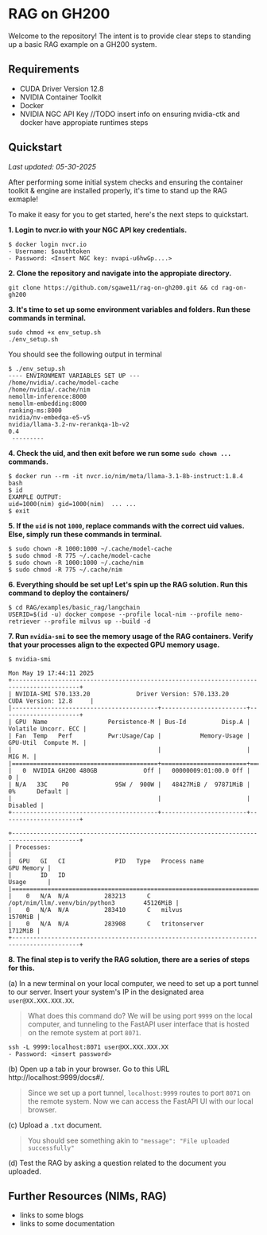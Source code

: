# RAG on GH200

Welcome to the repository! The intent is to provide clear steps to standing up a basic RAG example on a GH200 system.

## Requirements
- CUDA Driver Version 12.8
- NVIDIA Container Toolkit
- Docker 
- NVIDIA NGC API Key
//TODO insert info on ensuring nvidia-ctk and docker have appropiate runtimes steps <br>


## Quickstart 
_Last updated: 05-30-2025_

After performing some initial system checks and ensuring the container toolkit & engine are installed properly, it's time to stand up the RAG exmaple!

To make it easy for you to get started, here's the next steps to quickstart.

**1. Login to nvcr.io with your NGC API key credentials.**

```
$ docker login nvcr.io
- Username: $oauthtoken
- Password: <Insert NGC key: nvapi-u6hwGp....>
```

**2. Clone the repository and navigate into the appropiate directory.**
```
git clone https://github.com/sgawe11/rag-on-gh200.git && cd rag-on-gh200
```

**3. It's time to set up some environment variables and folders. Run these commands in terminal.**
```
sudo chmod +x env_setup.sh
./env_setup.sh
```

You should see the following output in terminal
```
$ ./env_setup.sh
---- ENVIRONMENT VARIABLES SET UP ---
/home/nvidia/.cache/model-cache
/home/nvidia/.cache/nim
nemollm-inference:8000
nemollm-embedding:8000
ranking-ms:8000
nvidia/nv-embedqa-e5-v5
nvidia/llama-3.2-nv-rerankqa-1b-v2
0.4
 ---------

```

**4. Check the uid, and then exit before we run some `sudo chown ...` commands.**
```
$ docker run --rm -it nvcr.io/nim/meta/llama-3.1-8b-instruct:1.8.4 bash
$ id
EXAMPLE OUTPUT: 
uid=1000(nim) gid=1000(nim)  ... ...
$ exit
```

**5. If the `uid` is not `1000`, replace commands with the correct uid values. Else, simply run these commands in terminal.**
```
$ sudo chown -R 1000:1000 ~/.cache/model-cache
$ sudo chmod -R 775 ~/.cache/model-cache
$ sudo chown -R 1000:1000 ~/.cache/nim
$ sudo chmod -R 775 ~/.cache/nim
```


**6. Everything should be set up! Let's spin up the RAG solution. Run this command to deploy the containers/** 
```
$ cd RAG/examples/basic_rag/langchain
USERID=$(id -u) docker compose --profile local-nim --profile nemo-retriever --profile milvus up --build -d
```


**7. Run `nvidia-smi` to see the memory usage of the RAG containers. Verify that your processes align to the expected GPU memory usage.** 
```
$ nvidia-smi

Mon May 19 17:44:11 2025
+-----------------------------------------------------------------------------------------+
| NVIDIA-SMI 570.133.20             Driver Version: 570.133.20     CUDA Version: 12.8     |
|-----------------------------------------+------------------------+----------------------+
| GPU  Name                 Persistence-M | Bus-Id          Disp.A | Volatile Uncorr. ECC |
| Fan  Temp   Perf          Pwr:Usage/Cap |           Memory-Usage | GPU-Util  Compute M. |
|                                         |                        |               MIG M. |
|=========================================+========================+======================|
|   0  NVIDIA GH200 480GB             Off |   00000009:01:00.0 Off |                    0 |
| N/A   33C    P0             95W /  900W |   48427MiB /  97871MiB |      0%      Default |
|                                         |                        |             Disabled |
+-----------------------------------------+------------------------+----------------------+

+-----------------------------------------------------------------------------------------+
| Processes:                                                                              |
|  GPU   GI   CI              PID   Type   Process name                        GPU Memory |
|        ID   ID                                                               Usage      |
|=========================================================================================|
|    0   N/A  N/A          283213      C   /opt/nim/llm/.venv/bin/python3        45126MiB |
|    0   N/A  N/A          283410      C   milvus                                 1570MiB |
|    0   N/A  N/A          283908      C   tritonserver                           1712MiB |
+-----------------------------------------------------------------------------------------+

```

**8. The final step is to verify the RAG solution, there are a series of steps for this.**

(a) In a new terminal on your local computer, we need to set up a port tunnel to our server. Insert your system's IP in the designated area `user@XX.XXX.XXX.XX`. 
> What does this command do? We will be using port `9999` on the local computer, and tunneling to the FastAPI user interface that is hosted on the remote system at port `8071`.

```
ssh -L 9999:localhost:8071 user@XX.XXX.XXX.XX
- Password: <insert password>
```

(b) Open up a tab in your browser. Go to this URL http://localhost:9999/docs#/. 
> Since we set up a port tunnel, `localhost:9999` routes to port `8071` on the remote system. Now we can access the FastAPI UI with our local browser. 

(c) Upload a `.txt` document.
> You should see something akin to `"message": "File uploaded successfully"`

(d) Test the RAG by asking a question related to the document you uploaded.




## Further Resources (NIMs, RAG)
- links to some blogs
- links to some documentation 
